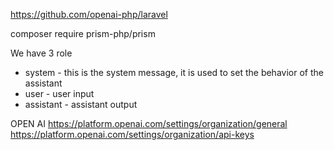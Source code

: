 
<https://github.com/openai-php/laravel>

composer require prism-php/prism

We have 3 role

- system - this is the system message, it is used to set the behavior of the assistant
- user - user input
- assistant - assistant output

OPEN AI
<https://platform.openai.com/settings/organization/general>
<https://platform.openai.com/settings/organization/api-keys>
